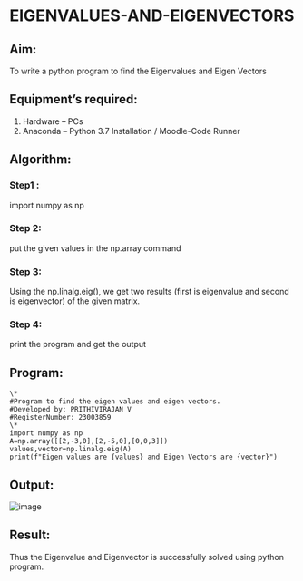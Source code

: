 # EIGENVALUES-AND-EIGENVECTORS
## Aim:
To write a python program to find the Eigenvalues and Eigen Vectors
## Equipment’s required:
1. 	Hardware – PCs
2. 	Anaconda – Python 3.7 Installation / Moodle-Code Runner
## Algorithm:
### Step1 : 
import numpy as np
### Step 2: 
put the given values in the np.array command
### Step 3: 
Using the np.linalg.eig(),  we get two results (first is eigenvalue and second is eigenvector) of the given matrix.
### Step 4: 
print the program and get the output
## Program:
```
\*
#Program to find the eigen values and eigen vectors.
#Developed by: PRITHIVIRAJAN V
#RegisterNumber: 23003859
\*
import numpy as np
A=np.array([[2,-3,0],[2,-5,0],[0,0,3]])
values,vector=np.linalg.eig(A)
print(f"Eigen values are {values} and Eigen Vectors are {vector}")
```

## Output:
![image](https://github.com/Prithivirajan2911/EIGENVALUES-AND-EIGENVECTORS/assets/147020085/ac51b80e-6253-4055-a9e6-b5110130357d)

## Result:
Thus the Eigenvalue and Eigenvector is successfully solved using python program.
